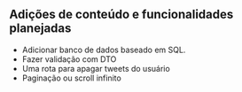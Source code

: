 ## Adições de conteúdo e funcionalidades planejadas

- Adicionar banco de dados baseado em SQL.
- Fazer validação com DTO
- Uma rota para apagar tweets do usuário
- Paginação ou scroll infinito

